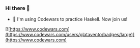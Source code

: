 ### Hi there 👋

- 🔭 I'm using Codewars to practice Haskell. Now join us!

[![https://www.codewars.com](https://www.codewars.com/users/glatavento/badges/large)](https://www.codewars.com)

<!--
**glatavento/glatavento** is a ✨ _special_ ✨ repository because its `README.md` (this file) appears on your GitHub profile.

Here are some ideas to get you started:

- 🔭 I’m currently working on ...
- 🌱 I’m currently learning ...
- 👯 I’m looking to collaborate on ...
- 🤔 I’m looking for help with ...
- 💬 Ask me about ...
- 📫 How to reach me: ...
- 😄 Pronouns: ...
- ⚡ Fun fact: ...
-->

